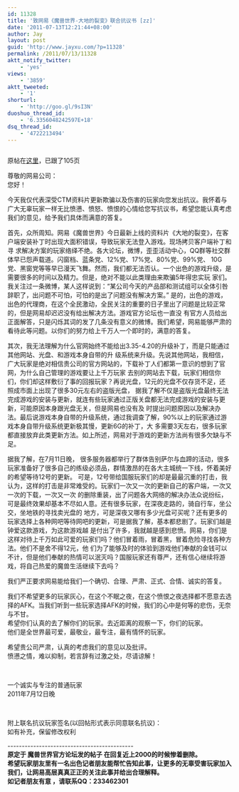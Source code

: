 ```yaml
---
id: 11328
title: '致网易《魔兽世界-大地的裂变》联合抗议书 [zz]'
date: '2011-07-13T12:21:44+08:00'
author: Jay
layout: post
guid: 'http://www.jayxu.com/?p=11328'
permalink: /2011/07/13/11328
aktt_notify_twitter:
    - 'yes'
views:
    - '3859'
aktt_tweeted:
    - '1'
shorturl:
    - 'http://goo.gl/9sI3N'
duoshuo_thread_id:
    - '6.3356048242597E+18'
dsq_thread_id:
    - '4722213494'
---
```


<p><a href="http://www.jayxu.com/log/wp-content/uploads/2011/07/174479258251.jpg"><img alt="" src="http://www.jayxu.com/log/wp-content/uploads/2011/07/174479258251.jpg" title="174479258251" /></a></p>
<p>原帖在<a href="http://bbs.ngacn.cc/read.php?tid=4410976" target="_blank">这里</a>，已跟了105页</p>
<p>尊敬的网易公司：<br />
	您好！</p>
<p>今天我仅代表深受CTM资料片更新欺骗以及伤害的玩家向您发出抗议。我怀着与广大无辜玩家一样无比愤懑、愤怒、愤恨的心情给您写抗议书，希望您能认真考虑我们的意见，给予我们具体而满意的答复。</p>
<p>首先，众所周知。网易《魔兽世界》今日最新上线的资料片《大地的裂变》，在客户端安装补丁时出现大面积错误，导致玩家无法登入游戏。现场拷贝客户端补丁和寻 求解决方案的玩家络绎不绝。各大论坛，微博，歪歪活动中心，QQ群等社交群体早已怨声载道。闪窗档、蓝条党、12%党、17%党、80%党、99%党、 10G党、黑窗党等等早已漫天飞舞。然而，我们都无法否认。一个出色的游戏升级，是需要很多的时间以及精力。但是，绝对不能以此类理由来欺骗5年得忠实玩 家们。我关注过一条微博，某人这样说到：&ldquo;某公司今天的产品部和测试组可以全体引咎辞职了，出问题不可怕，可怕的是出了问题没有解决方案。&rdquo; 是的，出色的游戏，出色的代理商，在这个全民激动，全民关注的重要的日子里出了问题是比较正常的，但是网易却迟迟没有给出解决方法。游戏官方论坛也一直没 有官方人员给出正面解答，只是闪烁其词的发了几条没有意义的微博。我们希望，网易能够严肃的看待此等问题。以你们的努力给上千万人一个即时的，满意的答复。</p>
<p>其次，我无法理解为什么官网始终不能给出3.35-4.20的升级补丁，而是只能通过其他网站、光盘、和游戏本身自带的升 级系统来升级。先说其他网站，我相信，广大玩家是绝对相信贵公司的官方网站的，下载补丁人们都第一意识的想到了官网，为什么自己管理的游戏要让上千万玩家 去别的网站去下载，玩家们相信你们，你们却这样敷衍了事的回报玩家？再说光盘，12元的光盘不仅存货不足，还照成市面上出现了很多30元左右的盗版光盘， 据我了解不仅是盗版光盘最终无法完成游戏的安装与更新，就连有些玩家通过正版关盘都无法完成游戏的安装与更新，可能原因本身跟光盘无关，但是网易也没有及 时提出问题原因以及解决办法。最后说游戏本身自带的升级系统，通过我调查了解，90%以上的玩家通过游戏本身自带升级系统更新极其慢，更新6G的补丁，大 多需要3天左右，很多玩家都直接放弃此类更新方法。如上所述，网易对于游戏的更新方法尚有很多欠缺与不足。</p>
<p>据我了解，在7月11日晚， 很多服务器都举行了群体告别萨尔与血蹄的活动，很多玩家准备好了很多自己的练级必须品，群情激昂的在各大主城统一下线，怀着美好的希望等待12号的更新。 可是，12号带给国服玩家们的却是最最沉重的打击，我认为，这样的打击是非常难受的。玩家们一次又一次的更新自己的客户端，一次又一次的下载，一次又一次 的删除重装，出了问题各大网络的解决办法众说纷纭，可是最终效果却基本不尽如人意。还有很多玩家，在深夜走路的，骑自行车，坐公交，坐地铁的寻找卖光盘的 地方，可是深夜又哪有多少光盘可买呢？还有更多的玩家选择上各种网吧等待网吧的更新，可是据我了解，基本都悲剧了。玩家们越是钟爱这款游戏，为这款游戏越 是付出了许多，我就越是感到悲愤。网易，你们是这样对待上千万如此可爱的玩家们吗？他们冒着雨，冒着黑，冒着危险寻找各种方法。他们不是舍不得12元，他 们为了能够及时的体验到游戏他们奉献的金钱可以不计，但是他们奉献的热情可以泯灭吗？国服玩家还有尊严，还有信心继续将游戏，将自己热爱的魔兽生活继续下去吗？</p>
<p>我们严正要求网易能给我们一个确切、合理、严肃、正式、合情、诚实的答复。</p>
<p>我们不希望更多的玩家灰心，在这个不眠之夜，在这个愤恨之夜选择都不愿意去选择的AFK。当我们听到一些玩家选择AFK的时候，我们的心中是何等的悲伤，无奈与不甘。<br />
	希望你们认真的去了解你们的玩家。去近距离的观察一下，你们的玩家。<br />
	他们是全世界最可爱，最敬业，最专注，最有情怀的玩家。</p>
<p>希望贵公司严肃，认真的考虑我们的意见以及批评。<br />
	愤懑之情，难以抑制，若言辞有过激之处，尽请谅解！</p>
<p>&nbsp;</p>
<p>一个诚实与专注的普通玩家<br />
	2011年7月12日晚</p>
<p>&nbsp;</p>
<p>附上联名抗议玩家签名(以回帖形式表示同意联名抗议)：<br />
	如有补充，保留修改权利</p>
<p>--------------------------------------------<br />
	<strong>原定于 魔兽世界官方论坛发的帖子 在回复近上2000的时候惨着删除。<br />
	希望玩家朋友里有一名出色记者朋友能帮忙告知此事，让更多的无辜受害玩家加入我们，让网易高层真真正正的关注此事并给出合理解释。<br />
	如记者朋友有意 ，请联系QQ：233462301 </strong></p>
